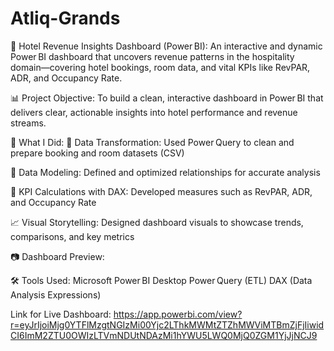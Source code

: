 # Atliq-Grands

🚀 Hotel Revenue Insights Dashboard (Power BI):
An interactive and dynamic Power BI dashboard that uncovers revenue patterns in the hospitality domain—covering hotel bookings, room data, and vital KPIs like RevPAR, ADR, and Occupancy Rate.

📊 Project Objective:
To build a clean, interactive dashboard in Power BI that delivers clear, actionable insights into hotel performance and revenue streams.

🔧 What I Did:
🔄 Data Transformation: Used Power Query to clean and prepare booking and room datasets (CSV)

🔗 Data Modeling: Defined and optimized relationships for accurate analysis

🧮 KPI Calculations with DAX: Developed measures such as RevPAR, ADR, and Occupancy Rate

📈 Visual Storytelling: Designed dashboard visuals to showcase trends, comparisons, and key metrics

📷 Dashboard Preview:

🛠 Tools Used:
Microsoft Power BI Desktop
Power Query (ETL)
DAX (Data Analysis Expressions)

Link for Live Dashboard: https://app.powerbi.com/view?r=eyJrIjoiMjg0YTFlMzgtNGIzMi00Yjc2LThkMWMtZTZhMWViMTBmZjFjIiwidCI6ImM2ZTU0OWIzLTVmNDUtNDAzMi1hYWU5LWQ0MjQ0ZGM1YjJjNCJ9
